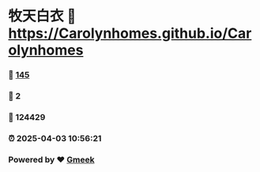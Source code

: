 # 牧天白衣 :link: https://Carolynhomes.github.io/Carolynhomes 
### :page_facing_up: [145](https://Carolynhomes.github.io/Carolynhomes/tag.html) 
### :speech_balloon: 2 
### :hibiscus: 124429 
### :alarm_clock: 2025-04-03 10:56:21 
### Powered by :heart: [Gmeek](https://github.com/Meekdai/Gmeek)
